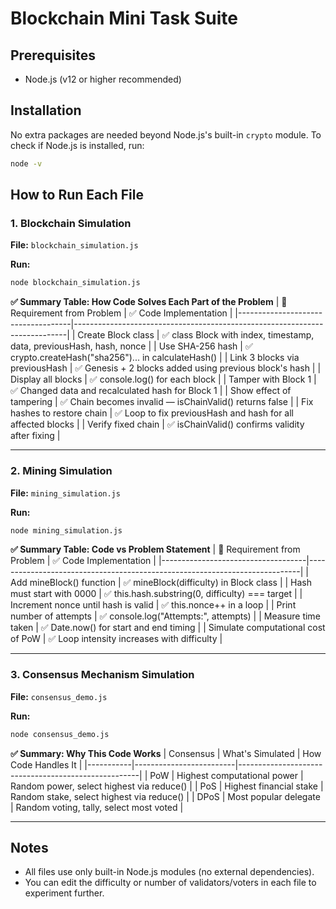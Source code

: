 # Blockchain Mini Task Suite

## Prerequisites

- Node.js (v12 or higher recommended)

## Installation

No extra packages are needed beyond Node.js's built-in `crypto` module. To check if Node.js is installed, run:

```bash
node -v
```

## How to Run Each File

### 1. Blockchain Simulation

**File:** `blockchain_simulation.js`

**Run:**

```bash
node blockchain_simulation.js
```

**✅ Summary Table: How Code Solves Each Part of the Problem**
| 🧪 Requirement from Problem | ✅ Code Implementation |
|------------------------------------|----------------------------------------------------------------------------|
| Create Block class | ✅ class Block with index, timestamp, data, previousHash, hash, nonce |
| Use SHA-256 hash | ✅ crypto.createHash("sha256")... in calculateHash() |
| Link 3 blocks via previousHash | ✅ Genesis + 2 blocks added using previous block's hash |
| Display all blocks | ✅ console.log() for each block |
| Tamper with Block 1 | ✅ Changed data and recalculated hash for Block 1 |
| Show effect of tampering | ✅ Chain becomes invalid — isChainValid() returns false |
| Fix hashes to restore chain | ✅ Loop to fix previousHash and hash for all affected blocks |
| Verify fixed chain | ✅ isChainValid() confirms validity after fixing |

---

### 2. Mining Simulation

**File:** `mining_simulation.js`

**Run:**

```bash
node mining_simulation.js
```

**✅ Summary Table: Code vs Problem Statement**
| 🔧 Requirement from Problem | ✅ Code Implementation |
|------------------------------------|----------------------------------------------------------------------------|
| Add mineBlock() function | ✅ mineBlock(difficulty) in Block class |
| Hash must start with 0000 | ✅ this.hash.substring(0, difficulty) === target |
| Increment nonce until hash is valid | ✅ this.nonce++ in a loop |
| Print number of attempts | ✅ console.log("Attempts:", attempts) |
| Measure time taken | ✅ Date.now() for start and end timing |
| Simulate computational cost of PoW | ✅ Loop intensity increases with difficulty |

---

### 3. Consensus Mechanism Simulation

**File:** `consensus_demo.js`

**Run:**

```bash
node consensus_demo.js
```

**✅ Summary: Why This Code Works**
| Consensus | What's Simulated | How Code Handles It |
|-----------|-------------------------|-----------------------------------------------------|
| PoW | Highest computational power | Random power, select highest via reduce() |
| PoS | Highest financial stake | Random stake, select highest via reduce() |
| DPoS | Most popular delegate | Random voting, tally, select most voted |

---

## Notes

- All files use only built-in Node.js modules (no external dependencies).
- You can edit the difficulty or number of validators/voters in each file to experiment further.
